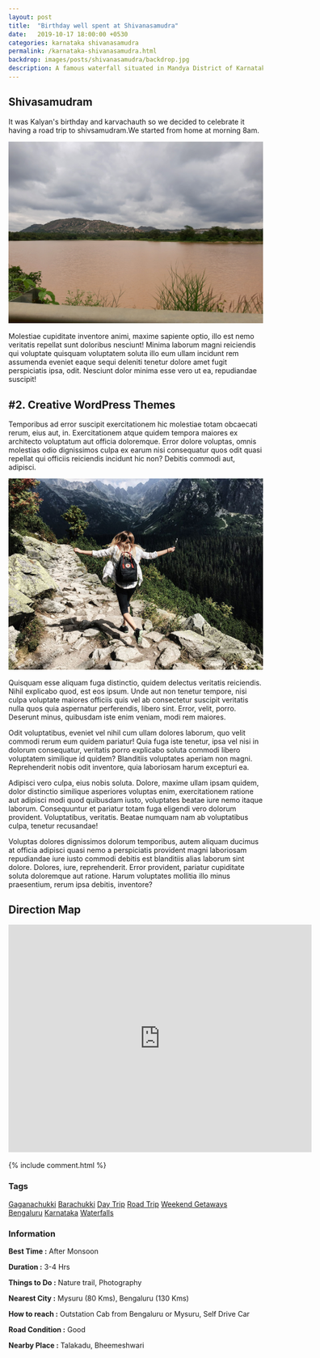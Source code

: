 ```yaml
---
layout: post
title:  "Birthday well spent at Shivanasamudra"
date:   2019-10-17 18:00:00 +0530
categories: karnataka shivanasamudra
permalink: /karnataka-shivanasamudra.html
backdrop: images/posts/shivanasamudra/backdrop.jpg
description: A famous waterfall situated in Mandya District of Karnataka State. It is located at a distance of 130 Kms from Bengaluru and 80 Kms from Mysuru. This is one of the best waterfalls near Bengaluru and also among popular one day trip.
---
```

<div class="col-lg-8 order-md-last ftco-animate py-md-5 mt-md-5">
<h2 class="mb-3">Shivasamudram </h2>
<p>It was Kalyan's birthday and karvachauth so we decided to celebrate it having a road trip to shivsamudram.We started from home at 
morning 8am. </p>
<p>
  <img src="images/posts/shivanasamudra/20191017_100405.jpeg" alt="" class="img-fluid">
</p>
<p>Molestiae cupiditate inventore animi, maxime sapiente optio, illo est nemo veritatis repellat sunt doloribus nesciunt! Minima laborum magni reiciendis qui voluptate quisquam voluptatem soluta illo eum ullam incidunt rem assumenda eveniet eaque sequi deleniti tenetur dolore amet fugit perspiciatis ipsa, odit. Nesciunt dolor minima esse vero ut ea, repudiandae suscipit!</p>
<h2 class="mb-3 mt-5">#2. Creative WordPress Themes</h2>
<p>Temporibus ad error suscipit exercitationem hic molestiae totam obcaecati rerum, eius aut, in. Exercitationem atque quidem tempora maiores ex architecto voluptatum aut officia doloremque. Error dolore voluptas, omnis molestias odio dignissimos culpa ex earum nisi consequatur quos odit quasi repellat qui officiis reiciendis incidunt hic non? Debitis commodi aut, adipisci.</p>
<p>
  <img src="images/image_4.jpg" alt="" class="img-fluid">
</p>
<p>Quisquam esse aliquam fuga distinctio, quidem delectus veritatis reiciendis. Nihil explicabo quod, est eos ipsum. Unde aut non tenetur tempore, nisi culpa voluptate maiores officiis quis vel ab consectetur suscipit veritatis nulla quos quia aspernatur perferendis, libero sint. Error, velit, porro. Deserunt minus, quibusdam iste enim veniam, modi rem maiores.</p>
<p>Odit voluptatibus, eveniet vel nihil cum ullam dolores laborum, quo velit commodi rerum eum quidem pariatur! Quia fuga iste tenetur, ipsa vel nisi in dolorum consequatur, veritatis porro explicabo soluta commodi libero voluptatem similique id quidem? Blanditiis voluptates aperiam non magni. Reprehenderit nobis odit inventore, quia laboriosam harum excepturi ea.</p>
<p>Adipisci vero culpa, eius nobis soluta. Dolore, maxime ullam ipsam quidem, dolor distinctio similique asperiores voluptas enim, exercitationem ratione aut adipisci modi quod quibusdam iusto, voluptates beatae iure nemo itaque laborum. Consequuntur et pariatur totam fuga eligendi vero dolorum provident. Voluptatibus, veritatis. Beatae numquam nam ab voluptatibus culpa, tenetur recusandae!</p>
<p>Voluptas dolores dignissimos dolorum temporibus, autem aliquam ducimus at officia adipisci quasi nemo a perspiciatis provident magni laboriosam repudiandae iure iusto commodi debitis est blanditiis alias laborum sint dolore. Dolores, iure, reprehenderit. Error provident, pariatur cupiditate soluta doloremque aut ratione. Harum voluptates mollitia illo minus praesentium, rerum ipsa debitis, inventore?</p>

<h2 class="mb-3">Direction Map</h2>
<iframe src="https://www.google.com/maps/embed?pb=!1m46!1m12!1m3!1d498378.61349405913!2d77.031433751149!3d12.609716726737803!2m3!1f0!2f0!3f0!3m2!1i1024!2i768!4f13.1!4m31!3e0!4m5!1s0x3bae1670c9b44e6d%3A0xf8dfc3e8517e4fe0!2sBangalore%2C%20Karnataka!3m2!1d12.9715987!2d77.5945627!4m5!1s0x3bae58514a06ef17%3A0x2b7a698976431240!2sKanakapura%2C%20Karnataka!3m2!1d12.5462442!2d77.4198823!4m5!1s0x3baf1d3e5b822f1d%3A0xb808c4a633a43ae!2sGagnachukki%20Falls%20View%20Point%2C%20Karnataka!3m2!1d12.295967599999999!2d77.1675932!4m5!1s0x3baf1d65f7137723%3A0x639a72bec3e0f094!2sBharachukki%20Falls%2C%20Cauvery%20Beat%2C%20Karnataka!3m2!1d12.2878258!2d77.1836675!4m5!1s0x3bae1670c9b44e6d%3A0xf8dfc3e8517e4fe0!2sBengaluru%2C%20Karnataka!3m2!1d12.9715987!2d77.5945627!5e0!3m2!1sen!2sin!4v1578413646618!5m2!1sen!2sin" width="600" height="450" frameborder="0" style="border:0;" allowfullscreen=""></iframe>

{% include comment.html %}


</div> <!-- .col-md-8 -->
<div class="col-lg-4 sidebar ftco-animate bg-light py-md-5">
  <div class="sidebar-box ftco-animate">
    <h3>Tags</h3>
    <div class="tagcloud">
      <a href="#" class="tag-cloud-link">Gaganachukki</a>
      <a href="#" class="tag-cloud-link">Barachukki</a>
      <a href="#" class="tag-cloud-link">Day Trip</a>
      <a href="#" class="tag-cloud-link">Road Trip</a>
      <a href="#" class="tag-cloud-link">Weekend Getaways</a>
      <a href="#" class="tag-cloud-link">Bengaluru</a>
      <a href="#" class="tag-cloud-link">Karnataka</a>
      <a href="#" class="tag-cloud-link">Waterfalls</a>
    </div>
  </div>
  <div class="sidebar-box ftco-animate">
    <h3>Information</h3>
    <p><b>Best Time :</b> After Monsoon</p>
    <p><b>Duration :</b> 3-4 Hrs</p>
    <p><b>Things to Do :</b> Nature trail, Photography</p>
    <p><b>Nearest City :</b> Mysuru (80 Kms), Bengaluru (130 Kms)</p>
    <p><b>How to reach :</b> Outstation Cab from Bengaluru or Mysuru, Self Drive Car</p>
    <p><b>Road Condition :</b> Good</p>
    <p><b>Nearby Place :</b> Talakadu, Bheemeshwari</p>
  </div>
</div>